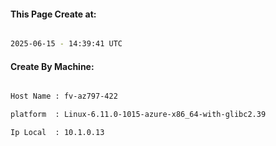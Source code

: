 
   
#### This Page Create at:

```bash

2025-06-15 - 14:39:41 UTC

```

#### Create By Machine:

```bash

Host Name : fv-az797-422

platform  : Linux-6.11.0-1015-azure-x86_64-with-glibc2.39

Ip Local  : 10.1.0.13

```

